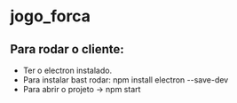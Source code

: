 # jogo_forca
## Para rodar o cliente:
* Ter o electron instalado.
* Para instalar bast rodar: npm install electron --save-dev  
* Para abrir o projeto -> npm start